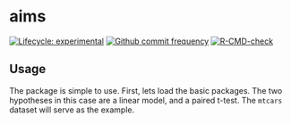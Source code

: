 
<!-- README.md is generated from README.Rmd. Please edit that file -->

# aims

<!-- badges: start -->

[![Lifecycle:
experimental](https://img.shields.io/badge/lifecycle-experimental-orange.svg)](https://www.tidyverse.org/lifecycle/#experimental)
[![Github commit
frequency](https://img.shields.io/github/commit-activity/w/asshah4/aims)](https://github.com/asshah4/aims/graphs/commit-activity)
[![R-CMD-check](https://github.com/asshah4/aims/workflows/R-CMD-check/badge.svg)](https://github.com/asshah4/aims/actions)

<!-- badges: end -->

## Usage

The package is simple to use. First, lets load the basic packages. The
two hypotheses in this case are a linear model, and a paired t-test. The
`mtcars` dataset will serve as the example.
